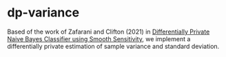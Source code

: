# dp-variance
Based of the work of Zafarani and Clifton (2021) in [Differentially Private Naive Bayes Classifier using Smooth Sensitivity](http://arxiv.org/abs/2003.13955), we implement a differentially private estimation of sample variance and standard deviation.
